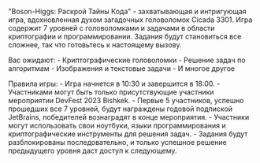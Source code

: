 "Boson-Higgs: Раскрой Тайны Кода" - захватывающая и интригующая игра, вдохновленная духом загадочных головоломок Cicada 3301. Игра содержит 7 уровней с головоломками и задачами в области криптографии и программировании. 
Задания будут становиться все сложнее, так что готовьтесь к настоящему вызову.

Вас ожидают:
	- Криптографические головоломки
	- Решение задач по алгоритмам
	- Изображения и текстовые задачи
	- И многое другое

Правила игры:
	- Игра начнется в 10:30 и завершится в 18:00.
	- Участниками могут быть только присутствующие участники мероприятии DevFest 2023 Bishkek.
	- Первые 5 участников, успешно прошедших все 7 уровней, будут награждены годовой подпиской JetBrains, победителей вознаградят в конце мероприятия.
	- Участники могут использовать свои ноутбуки, языки программирования и криптографические инструменты для решения задач.
	- Задания будут разблокированы последовательно, и только успешное решение предыдущего уровня даст доступ к следующему.

